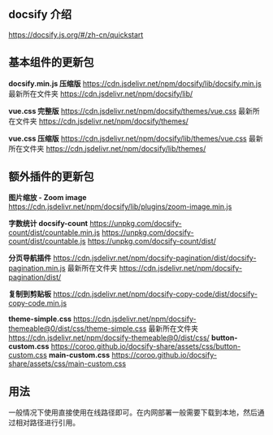 ## docsify 介绍

https://docsify.js.org/#/zh-cn/quickstart

## 基本组件的更新包

**docsify.min.js 压缩版**
<https://cdn.jsdelivr.net/npm/docsify/lib/docsify.min.js>
最新所在文件夹 https://cdn.jsdelivr.net/npm/docsify/lib/

**vue.css 完整版**
<https://cdn.jsdelivr.net/npm/docsify/themes/vue.css>
最新所在文件夹 <https://cdn.jsdelivr.net/npm/docsify/themes/>

**vue.css 压缩版**
<https://cdn.jsdelivr.net/npm/docsify/lib/themes/vue.css>
最新所在文件夹 https://cdn.jsdelivr.net/npm/docsify/lib/themes/

## 额外插件的更新包

**图片缩放 - Zoom image**
<https://cdn.jsdelivr.net/npm/docsify/lib/plugins/zoom-image.min.js>

**字数统计 docsify-count**
<https://unpkg.com/docsify-count/dist/countable.min.js>
<https://unpkg.com/docsify-count/dist/countable.js>
<https://unpkg.com/docsify-count/dist/>

**分页导航插件**
https://cdn.jsdelivr.net/npm/docsify-pagination/dist/docsify-pagination.min.js
最新所在文件夹 https://cdn.jsdelivr.net/npm/docsify-pagination/dist/

**复制到剪贴板**
https://cdn.jsdelivr.net/npm/docsify-copy-code/dist/docsify-copy-code.min.js

**theme-simple.css**
https://cdn.jsdelivr.net/npm/docsify-themeable@0/dist/css/theme-simple.css
最新所在文件夹 https://cdn.jsdelivr.net/npm/docsify-themeable@0/dist/css/
**button-custom.css**
https://coroo.github.io/docsify-share/assets/css/button-custom.css
**main-custom.css**
<https://coroo.github.io/docsify-share/assets/css/main-custom.css>

## 用法

一般情况下使用直接使用在线路径即可。在内网部署一般需要下载到本地，然后通过相对路径进行引用。
